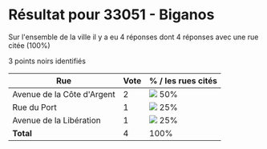 # Résultat pour 33051 - Biganos

Sur l'ensemble de la ville il y a eu 4 réponses dont 4 réponses avec une rue citée (100%)

3 points noirs identifiés

| Rue | Vote | % / les rues cités|
|-----|------|-------------------|
| Avenue de la Côte d'Argent | 2 | <img src="../../img/bar_50.gif" />&nbsp;50%|
| Rue du Port | 1 | <img src="../../img/bar_25.gif" />&nbsp;25%|
| Avenue de la Libération | 1 | <img src="../../img/bar_25.gif" />&nbsp;25%|
| **Total** | 4 | 100%|
